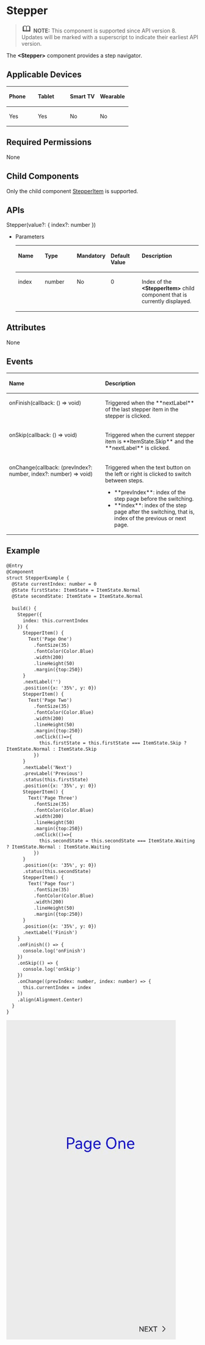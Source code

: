 # Stepper<a name="EN-US_TOPIC_0000001237475075"></a>

>![](../../public_sys-resources/icon-note.gif) **NOTE:** 
>This component is supported since API version 8. Updates will be marked with a superscript to indicate their earliest API version.

The **<Stepper\>** component provides a step navigator.

## Applicable Devices<a name="section322851519172"></a>

<a name="table857714145377"></a>
<table><thead align="left"><tr id="row55778146373"><th class="cellrowborder" valign="top" width="23.66106080206986%" id="mcps1.1.5.1.1"><p id="p7577141417376"><a name="p7577141417376"></a><a name="p7577141417376"></a>Phone</p>
</th>
<th class="cellrowborder" valign="top" width="26.3130659767141%" id="mcps1.1.5.1.2"><p id="p487719816463"><a name="p487719816463"></a><a name="p487719816463"></a>Tablet</p>
</th>
<th class="cellrowborder" valign="top" width="24.63130659767141%" id="mcps1.1.5.1.3"><p id="p135771614203720"><a name="p135771614203720"></a><a name="p135771614203720"></a>Smart TV</p>
</th>
<th class="cellrowborder" valign="top" width="25.39456662354463%" id="mcps1.1.5.1.4"><p id="p25772014133712"><a name="p25772014133712"></a><a name="p25772014133712"></a>Wearable</p>
</th>
</tr>
</thead>
<tbody><tr id="row8578151423715"><td class="cellrowborder" valign="top" width="23.66106080206986%" headers="mcps1.1.5.1.1 "><p id="p65782014203718"><a name="p65782014203718"></a><a name="p65782014203718"></a>Yes</p>
</td>
<td class="cellrowborder" valign="top" width="26.3130659767141%" headers="mcps1.1.5.1.2 "><p id="p148771182469"><a name="p148771182469"></a><a name="p148771182469"></a>Yes</p>
</td>
<td class="cellrowborder" valign="top" width="24.63130659767141%" headers="mcps1.1.5.1.3 "><p id="p45783141377"><a name="p45783141377"></a><a name="p45783141377"></a>No</p>
</td>
<td class="cellrowborder" valign="top" width="25.39456662354463%" headers="mcps1.1.5.1.4 "><p id="p11578161443718"><a name="p11578161443718"></a><a name="p11578161443718"></a>No</p>
</td>
</tr>
</tbody>
</table>

## Required Permissions<a name="section988262631714"></a>

None

## Child Components<a name="section5989144051714"></a>

Only the child component  [StepperItem](ts-container-stepperitem.md)  is supported.

## APIs<a name="section121394874010"></a>

Stepper\(value?: \{ index?: number \}\)

-   Parameters

    <a name="table193606194544"></a>
    <table><thead align="left"><tr id="row536071910541"><th class="cellrowborder" valign="top" width="16.11%" id="mcps1.1.6.1.1"><p id="p436112199544"><a name="p436112199544"></a><a name="p436112199544"></a>Name</p>
    </th>
    <th class="cellrowborder" valign="top" width="19.3%" id="mcps1.1.6.1.2"><p id="p19361319115410"><a name="p19361319115410"></a><a name="p19361319115410"></a>Type</p>
    </th>
    <th class="cellrowborder" valign="top" width="9.77%" id="mcps1.1.6.1.3"><p id="p9361201975417"><a name="p9361201975417"></a><a name="p9361201975417"></a>Mandatory</p>
    </th>
    <th class="cellrowborder" valign="top" width="18.6%" id="mcps1.1.6.1.4"><p id="p43611199542"><a name="p43611199542"></a><a name="p43611199542"></a>Default Value</p>
    </th>
    <th class="cellrowborder" valign="top" width="36.22%" id="mcps1.1.6.1.5"><p id="p1136141975419"><a name="p1136141975419"></a><a name="p1136141975419"></a>Description</p>
    </th>
    </tr>
    </thead>
    <tbody><tr id="row1860154012417"><td class="cellrowborder" valign="top" width="16.11%" headers="mcps1.1.6.1.1 "><p id="p108611240343"><a name="p108611240343"></a><a name="p108611240343"></a>index</p>
    </td>
    <td class="cellrowborder" valign="top" width="19.3%" headers="mcps1.1.6.1.2 "><p id="p17861154015414"><a name="p17861154015414"></a><a name="p17861154015414"></a>number</p>
    </td>
    <td class="cellrowborder" valign="top" width="9.77%" headers="mcps1.1.6.1.3 "><p id="p986119408419"><a name="p986119408419"></a><a name="p986119408419"></a>No</p>
    </td>
    <td class="cellrowborder" valign="top" width="18.6%" headers="mcps1.1.6.1.4 "><p id="p1186174019416"><a name="p1186174019416"></a><a name="p1186174019416"></a>0</p>
    </td>
    <td class="cellrowborder" valign="top" width="36.22%" headers="mcps1.1.6.1.5 "><p id="p1817710477247"><a name="p1817710477247"></a><a name="p1817710477247"></a>Index of the <strong id="b419913377265"><a name="b419913377265"></a><a name="b419913377265"></a>&lt;StepperItem&gt;</strong> child component that is currently displayed.</p>
    </td>
    </tr>
    </tbody>
    </table>


## Attributes<a name="section1328124354614"></a>

None

## Events<a name="section39758242515"></a>

<a name="table8357154384818"></a>
<table><thead align="left"><tr id="row193571443174812"><th class="cellrowborder" valign="top" width="50%" id="mcps1.1.3.1.1"><p id="p1421714614914"><a name="p1421714614914"></a><a name="p1421714614914"></a>Name</p>
</th>
<th class="cellrowborder" valign="top" width="50%" id="mcps1.1.3.1.2"><p id="p2021510618499"><a name="p2021510618499"></a><a name="p2021510618499"></a>Description</p>
</th>
</tr>
</thead>
<tbody><tr id="row183583433482"><td class="cellrowborder" valign="top" width="50%" headers="mcps1.1.3.1.1 "><p id="p27916611253"><a name="p27916611253"></a><a name="p27916611253"></a>onFinish(callback: () =&gt; void)</p>
</td>
<td class="cellrowborder" valign="top" width="50%" headers="mcps1.1.3.1.2 "><p id="p279466258"><a name="p279466258"></a><a name="p279466258"></a>Triggered when the **nextLabel** of the last stepper item in the stepper is clicked.</p>
</td>
</tr>
<tr id="row19673142511492"><td class="cellrowborder" valign="top" width="50%" headers="mcps1.1.3.1.1 "><p id="p9791660257"><a name="p9791660257"></a><a name="p9791660257"></a>onSkip(callback: () =&gt; void)</p>
</td>
<td class="cellrowborder" valign="top" width="50%" headers="mcps1.1.3.1.2 "><p id="p197946102518"><a name="p197946102518"></a><a name="p197946102518"></a>Triggered when the current stepper item is **ItemState.Skip** and the **nextLabel** is clicked.</p>
</td>
</tr>
<tr id="row10943194817521"><td class="cellrowborder" valign="top" width="50%" headers="mcps1.1.3.1.1 "><p id="p147915662519"><a name="p147915662519"></a><a name="p147915662519"></a>onChange(callback: (prevIndex?: number, index?: number) =&gt; void)</p>
</td>
<td class="cellrowborder" valign="top" width="50%" headers="mcps1.1.3.1.2 "><p id="p3795613254"><a name="p3795613254"></a><a name="p3795613254"></a>Triggered when the text button on the left or right is clicked to switch between steps.</p>
<a name="ul695894120615"></a><a name="ul695894120615"></a><ul id="ul695894120615"><li>**prevIndex**: index of the step page before the switching. </li><li>**index**: index of the step page after the switching, that is, index of the previous or next page.</li></ul>
</td>
</tr>
</tbody>
</table>

## Example<a name="section1512314422316"></a>

```
@Entry
@Component
struct StepperExample {
  @State currentIndex: number = 0
  @State firstState: ItemState = ItemState.Normal
  @State secondState: ItemState = ItemState.Normal

  build() {
    Stepper({
      index: this.currentIndex
    }) {
      StepperItem() {
        Text('Page One')
          .fontSize(35)
          .fontColor(Color.Blue)
          .width(200)
          .lineHeight(50)
          .margin({top:250})
      }
      .nextLabel('')
      .position({x: '35%', y: 0})
      StepperItem() {
        Text('Page Two')
          .fontSize(35)
          .fontColor(Color.Blue)
          .width(200)
          .lineHeight(50)
          .margin({top:250})
          .onClick(()=>{
            this.firstState = this.firstState === ItemState.Skip ? ItemState.Normal : ItemState.Skip
          })
      }
      .nextLabel('Next')
      .prevLabel('Previous')
      .status(this.firstState)
      .position({x: '35%', y: 0})
      StepperItem() {
        Text('Page Three')
          .fontSize(35)
          .fontColor(Color.Blue)
          .width(200)
          .lineHeight(50)
          .margin({top:250})
          .onClick(()=>{
            this.secondState = this.secondState === ItemState.Waiting ? ItemState.Normal : ItemState.Waiting
          })
      }
      .position({x: '35%', y: 0})
      .status(this.secondState)
      StepperItem() {
        Text('Page four')
          .fontSize(35)
          .fontColor(Color.Blue)
          .width(200)
          .lineHeight(50)
          .margin({top:250})
      }
      .position({x: '35%', y: 0})
      .nextLabel('Finish')
    }
    .onFinish(() => {
      console.log('onFinish')
    })
    .onSkip(() => {
      console.log('onSkip')
    })
    .onChange((prevIndex: number, index: number) => {
      this.currentIndex = index
    })
    .align(Alignment.Center)
  }
}
```

![](figures/en-us_image_0000001239788885.gif)
